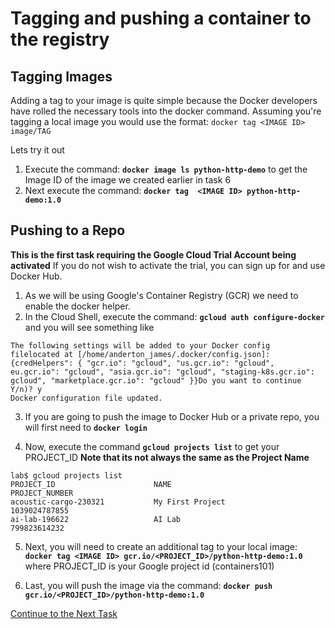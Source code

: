 # Tagging and pushing a container to the registry

## Tagging Images

Adding a tag to your image is quite simple because the Docker developers have rolled the necessary tools into the docker command.
Assuming you're tagging a local image you would use the format: `docker tag <IMAGE ID> image/TAG`

Lets try it out

 1. Execute the command: **`docker image ls python-http-demo`** to get the Image ID of the image we created earlier in task 6
 2. Next execute the command: **`docker tag  <IMAGE ID> python-http-demo:1.0`**

## Pushing to a Repo
**This is the first task requiring the Google Cloud Trial Account being activated** If you do not wish to activate the trial, you can sign up for and use Docker Hub.
 1. As we will be using Google's Container Registry (GCR) we need to enable the docker helper. 
 2. In the Cloud Shell, execute the command: **`gcloud auth configure-docker`** and you will see something like
```
The following settings will be added to your Docker config
filelocated at [/home/anderton_james/.docker/config.json]:
{credHelpers": { "gcr.io": "gcloud", "us.gcr.io": "gcloud", 
eu.gcr.io": "gcloud", "asia.gcr.io": "gcloud", "staging-k8s.gcr.io": 
gcloud", "marketplace.gcr.io": "gcloud" }}Do you want to continue 
Y/n)? y
Docker configuration file updated.
```
 3. If you are going to push the image to Docker Hub or a private repo,
    you will first need to **`docker login`**
    
 4. Now, execute the command **```gcloud projects list```** to get your PROJECT_ID **Note that its not always the same as the Project Name**

```
lab$ gcloud projects list
PROJECT_ID                      NAME                            PROJECT_NUMBER
acoustic-cargo-230321           My First Project                1039024787855
ai-lab-196622                   AI Lab                          799823614232
```

 5. Next, you will need to create an additional tag to your local image:
 **`docker tag <IMAGE ID> gcr.io/<PROJECT_ID>/python-http-demo:1.0`** where PROJECT_ID is your Google project id (containers101)
 
 6. Last, you will push the image via the command: **`docker push gcr.io/<PROJECT_ID>/python-http-demo:1.0`**

[Continue to the Next Task](https://github.com/Burwood/containers101/blob/master/containers_lab/task_11.md)
